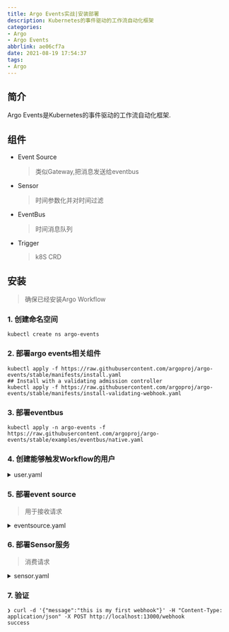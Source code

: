```yaml
---
title: Argo Events实战|安装部署
description: Kubernetes的事件驱动的工作流自动化框架
categories:
- Argo
- Argo Events
abbrlink: ae06cf7a
date: 2021-08-19 17:54:37
tags:
- Argo
---
```

## 简介
Argo Events是Kubernetes的事件驱动的工作流自动化框架.

## 组件
- Event Source
  > 类似Gateway,把消息发送给eventbus
- Sensor
  > 时间参数化并对时间过滤
- EventBus
  > 时间消息队列
- Trigger
  > k8S CRD


## 安装
> 确保已经安装Argo Workflow
### 1. 创建命名空间
```shell
kubectl create ns argo-events
```
### 2. 部署argo events相关组件
```shell
kubectl apply -f https://raw.githubusercontent.com/argoproj/argo-events/stable/manifests/install.yaml
## Install with a validating admission controller
kubectl apply -f https://raw.githubusercontent.com/argoproj/argo-events/stable/manifests/install-validating-webhook.yaml

```
### 3. 部署eventbus
```shell
kubectl apply -n argo-events -f https://raw.githubusercontent.com/argoproj/argo-events/stable/examples/eventbus/native.yaml
```
### 4. 创建能够触发Workflow的用户
<details>
<summary>user.yaml</summary>

```yaml
apiVersion: v1
kind: ServiceAccount
metadata:
  namespace: argo-events
  name: operate-workflow-sa
---
# Similarly you can use a ClusterRole and ClusterRoleBinding
apiVersion: rbac.authorization.k8s.io/v1
kind: Role
metadata:
  name: operate-workflow-role
  namespace: argo-events
rules:
  - apiGroups:
      - argoproj.io
    verbs:
      - "*"
    resources:
      - workflows
      - workflowtemplates
      - cronworkflows
      - clusterworkflowtemplates
---
apiVersion: rbac.authorization.k8s.io/v1
kind: RoleBinding
metadata:
  name: operate-workflow-role-binding
  namespace: argo-events
roleRef:
  apiGroup: rbac.authorization.k8s.io
  kind: Role
  name: operate-workflow-role
subjects:
  - kind: ServiceAccount
    name: operate-workflow-sa
```
</details>

### 5. 部署event source
> 用于接收请求

<details>
<summary>eventsource.yaml</summary>

```
apiVersion: argoproj.io/v1alpha1
kind: EventSource
metadata:
  name: gitlab-eventsource
spec:
  webhook:
    gitlab-example:
      port: "13000"
      endpoint: /webhook
      method: POST
---
apiVersion: v1
kind: Service
metadata:
  name: gitlab-webhook
spec:
  selector:
    eventsource-name: gitlab-eventsource
  ports:
    - port: 13000
      targetPort: 13000
  type: LoadBalancer
```
</details>

### 6. 部署Sensor服务
> 消费请求

<details>
<summary>sensor.yaml</summary>

```yaml
apiVersion: argoproj.io/v1alpha1
kind: Sensor
metadata:
  name: gitlab
spec:
  template:
    serviceAccountName: operate-workflow-sa
  dependencies:
    - name: test-dep
      eventSourceName: gitlab-eventsource
      eventName: gitlab-example
  triggers:
    - template:
        name: gitlab-workflow-trigger
        k8s:
          group: argoproj.io
          version: v1alpha1
          resource: workflows
          operation: create
          source:
            git:
              filePath: "workflow/gitlab.yaml"
          parameters:
            - src:
                dependencyName: test-dep
                dataKey: body.project.git_http_url
              dest: spec.arguments.parameters.0.value
            - src:
                dependencyName: test-dep
                dataKey: body.ref
              dest: spec.arguments.parameters.1.value
      parameters:
        - src:
            dependencyName: test-dep
            dataKey: body.project.git_http_url
          dest: k8s.source.git.url
        - src:
            dependencyName: test-dep
            dataKey: body.ref
          dest: k8s.source.git.ref
```
</details>

### 7. 验证
```
❯ curl -d '{"message":"this is my first webhook"}' -H "Content-Type: application/json" -X POST http://localhost:13000/webhook
success
```